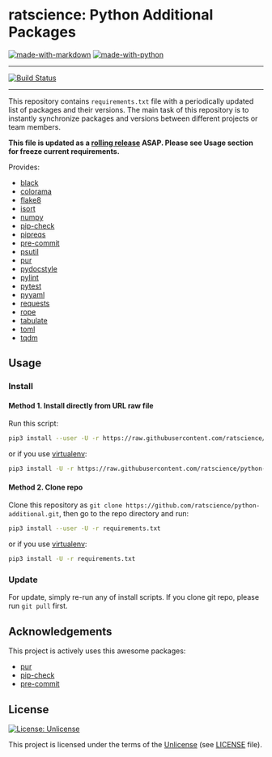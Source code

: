 # ratscience: Python Additional Packages

[![made-with-markdown](https://img.shields.io/badge/Made%20with-Markdown-2d2d2d.svg?style=flat-square)](http://commonmark.org)
[![made-with-python](https://img.shields.io/badge/Made%20with-Python-204A6A.svg?style=flat-square)](https://www.python.org/)

---

[![Build Status](https://travis-ci.org/ratscience/python-additional.svg?branch=master)](https://travis-ci.org/ratscience/python-additional)

---

This repository contains `requirements.txt` file with a periodically updated list of packages and their versions.
The main task of this repository is to instantly synchronize packages and versions between different projects or team members.

**This file is updated as a [rolling release](https://ru.wikipedia.org/wiki/Rolling_release) ASAP. Please see Usage section for freeze current requirements.**

Provides:

* [black](https://github.com/psf/black)
* [colorama](https://github.com/tartley/colorama)
* [flake8](https://github.com/pycqa/flake8)
* [isort](https://github.com/timothycrosley/isort)
* [numpy](https://github.com/numpy/numpy)
* [pip-check](https://github.com/bartTC/pip-check)
* [pipreqs](https://github.com/bndr/pipreqs)
* [pre-commit](https://github.com/pre-commit/pre-commit)
* [psutil](https://github.com/giampaolo/psutil)
* [pur](https://github.com/alanhamlett/pip-update-requirements)
* [pydocstyle](https://github.com/PyCQA/pydocstyle)
* [pylint](https://github.com/PyCQA/pylint)
* [pytest](https://github.com/pytest-dev/pytest)
* [pyyaml](https://github.com/yaml/pyyaml)
* [requests](https://github.com/psf/requests)
* [rope](https://github.com/python-rope/rope)
* [tabulate](https://github.com/astanin/python-tabulate)
* [toml](https://github.com/uiri/toml)
* [tqdm](https://github.com/tqdm/tqdm)

## Usage

### Install

#### Method 1. Install directly from URL raw file

Run this script:

```bash
pip3 install --user -U -r https://raw.githubusercontent.com/ratscience/python-additional/master/requirements.txt
```

or if you use [virtualenv](https://github.com/pypa/virtualenv):

```bash
pip3 install -U -r https://raw.githubusercontent.com/ratscience/python-additional/master/requirements.txt
```

#### Method 2. Clone repo

Clone this repository as `git clone https://github.com/ratscience/python-additional.git`, then go to the repo directory and run:

```bash
pip3 install --user -U -r requirements.txt
```

or if you use [virtualenv](https://github.com/pypa/virtualenv):

```bash
pip3 install -U -r requirements.txt
```

### Update

For update, simply re-run any of install scripts. If you clone git repo, please run `git pull` first.

## Acknowledgements

This project is actively uses this awesome packages:

* [pur](https://github.com/alanhamlett/pip-update-requirements)
* [pip-check](https://github.com/bartTC/pip-check)
* [pre-commit](https://github.com/pre-commit/pre-commit)

## License

[![License: Unlicense](https://img.shields.io/badge/License-Unlicense-green.svg?style=flat-square)](https://unlicense.org/)

This project is licensed under the terms of the [Unlicense](https://unlicense.org/) (see [LICENSE](<https://github.com/ratscience/python-additional/blob/master/LICENSE>) file).
